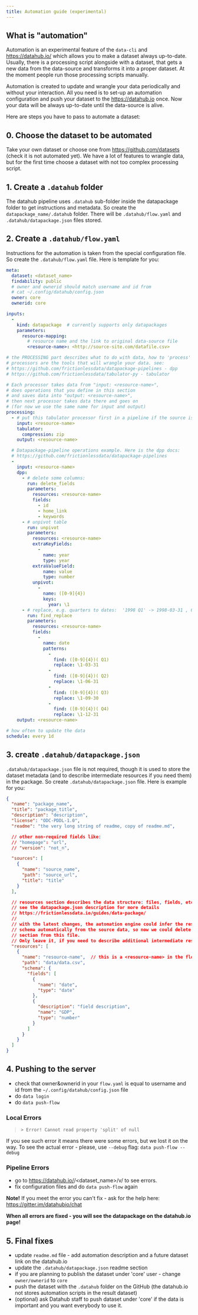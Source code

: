 ```yaml
---
title: Automation guide (experimental)
---
```


## What is "automation"

Automation is an experimental feature of the `data-cli` and https://datahub.io/ which allows you to make a dataset always up-to-date. Usually, there is a processing script alongside with a dataset, that gets a new data from the data-source and transforms it into a proper dataset. At the moment people run those processing scripts manually.

Automation is created to update and wrangle your data periodically and without your interaction. All you need is to set-up an automation configuration and push your dataset to the https://datahub.io once. Now your data will be always up-to-date until the data-source is alive.

Here are steps you have to pass to automate a dataset:

## 0. Choose the dataset to be automated

Take your own dataset or choose one from https://github.com/datasets (check it is not automated yet). We have a lot of features to wrangle data, but for the first time choose a dataset with not too complex processing script.

## 1. Create a `.datahub` folder

The datahub pipeline uses `.datahub` sub-folder inside the datapackage folder to get instructions and metadata. So create the `datapackage_name/.datahub` folder.
There will be `.datahub/flow.yaml` and `.datahub/datapackage.json` files stored.

## 2. Create a `.datahub/flow.yaml`

Instructions for the automation is taken from the special configuration file. So create the `.datahub/flow.yaml` file. Here is template for you:

```yaml
meta:
  dataset: <dataset_name>
  findability: public
  # owner and ownerid should match username and id from
  # cat ~/.config/datahub/config.json
  owner: core
  ownerid: core

inputs:
  -
    kind: datapackage  # currently supports only datapackages
    parameters:
      resource-mapping:
        # resource name and the link to original data-source file
        <resource-name>: <http://source-site.com/datafile.csv>

# the PROCESSING part describes what to do with data, how to 'process' it
# processors are the tools that will wrangle your data. see:
# https://github.com/frictionlessdata/datapackage-pipelines - dpp
# https://github.com/frictionlessdata/tabulator-py - tabulator

# Each processor takes data from "input: <resource-name>",
# does operations that you define in this section
# and saves data into "output: <resource-name>",
# then next processor takes data there and goes on
# (for now we use the same name for input and output)
processing:
  - # put this tabulator processor first in a pipeline if the source is zipped
    input: <resource-name>
    tabulator:
      compression: zip
    output: <resource-name>

  # Datapackage-pipeline operations example. Here is the dpp docs:
  # https://github.com/frictionlessdata/datapackage-pipelines
  -
    input: <resource-name>
    dpp:
      - # delete some columns:
        run: delete_fields
        parameters:
          resources: <resource-name>
          fields:
            - id
            - home_link
            - keywords
      - # unpivot table
        run: unpivot
        parameters:
          resources: <resource-name>
          extraKeyFields:
            -
              name: year
              type: year
          extraValueField:
              name: value
              type: number
          unpivot:
            -
              name: ([0-9]{4})
              keys:
                year: \1
      - # replace, e.g. quarters to dates:  '1998 Q1' -> 1998-03-31 , Q2 -> 06-31, etc
        run: find_replace
        parameters:
          resources: <resource-name>
          fields:
            -
              name: date
              patterns:
                -
                  find: ([0-9]{4})( Q1)
                  replace: \1-03-31
                -
                  find: ([0-9]{4})( Q2)
                  replace: \1-06-31
                -
                  find: ([0-9]{4})( Q3)
                  replace: \1-09-30
                -
                  find: ([0-9]{4})( Q4)
                  replace: \1-12-31
    output: <resource-name>

# how often to update the data
schedule: every 1d
```

## 3. create `.datahub/datapackage.json`

`.datahub/datapackage.json` file is not required, though it is used to store the dataset metadata (and to describe intermediate resources if you need them) in the package.
So create `.datahub/datapackage.json` file. Here is example for you:

```json
{
  "name": "package_name",
  "title": "package_title",
  "description": "description",
  "license": "ODC-PDDL-1.0",
  "readme": "the very long string of readme, copy of readme.md",

  // other non-required fields like:
  // "homepage": "url",
  // "version": "not_n",

  "sources": [
    {
      "name": "source_name",
      "path": "source_url",
      "title": "title"
    }
  ],

  // resources section describes the data structure: files, fields, etc
  // see the datapackage.json description for more details
  // https://frictionlessdata.io/guides/data-package/
  //
  // with the latest changes, the automation engine could infer the resource
  // schema automatically from the source data, so now we could delete 'resources'
  // section from this file.
  // Only leave it, if you need to describe additional intermediate resources.
  "resources": [
    {
      "name": "resource-name",  // this is a <resource-name> in the flow.yaml
      "path": "data/data.csv",
      "schema": {
        "fields": [
          {
            "name": "date",
            "type": "date"
          },
          {
            "description": "field description",
            "name": "GDP",
            "type": "number"
          }
        ]
      }
    }
  ]
}
```

## 4. Pushing to the server
* check that owner&ownerid in your `flow.yaml` is equal to username and id from the `~/.config/datahub/config.json` file
* do `data login`
* do `data push-flow`

### Local Errors

> `> Error! Cannot read property 'split' of null`

If you see such error it means there were some errors, but we lost it on the way. To see the actual error - please, use `--debug` flag: `data push-flow --debug`

### Pipeline Errors

* go to https://datahub.io/<username>/<dataset_name>/v/<n> to see errors.
* fix configuration files and do `data push-flow` again

**Note!** If you meet the error you can't fix - ask for the help here: https://gitter.im/datahubio/chat

**When all errors are fixed - you will see the datapackage on the datahub.io page!**

## 5. Final fixes
* update `readme.md` file - add automation description and a future dataset link on the datahub.io
* update the `.datahub/datapackage.json` readme section
* if you are planning to publish the dataset under 'core' user - change `owner/ownerid` to `core`
* push the dataset with the `.datahub` folder on the GitHub (the datahub.io not stores automation scripts in the result dataset)
* (optional) ask Datahub staff to push dataset under 'core' if the data is important and you want everybody to use it.
